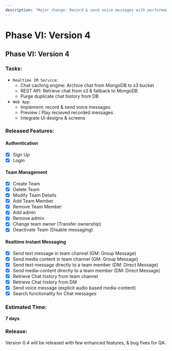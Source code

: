 ```yaml
---
description: 'Major change: Record & send voice messages with performance impr. & bug fixes'
---
```


# Phase VI: Version 4

## Phase VI: Version 4

### Tasks:

* `Realtime IM Service`:
  * Chat caching engine: Archive chat from MongoDB to s3 bucket
  * REST API: Retrieve chat from s3 & fallback to MongoDB
  * Purge duplicate chat history from DB
* `Web App`: 
  * Implement: record & send voice messages
  * Preview / Play recieved recorded messages
  * Integrate UI designs & screens

### Released Features:

#### Authentication

* [x] Sign Up
* [x] Login

#### Team Management

* [x] Create Team
* [x] Delete Team
* [x] Modify Team Details
* [x] Add Team Member
* [x] Remove Team Member
* [x] Add admin
* [x] Remove admin
* [x] Change team owner \(Transfer ownership\)
* [x] Deactivate Team \(Disable messaging\)

#### Realtime Instant Messaging

* [x] Send text message in team channel \(GM: Group Message\)
* [x] Send media content in team channel \(GM: Group Message\)
* [x] Send text-message directly to a team member \(DM: Direct Message\)
* [x] Send media-content directly to a team member \(DM: Direct Message\)
* [x] Retrieve Chat history from team channel
* [x] Retrieve Chat history from DM
* [x] Send voice message \(explicit audio based media-content\)
* [x] Search functionality for Chat messages

### Estimated Time:

**7 days**

### Release:

Version 0.4 will be released with few enhanced features, & bug fixes for QA.

